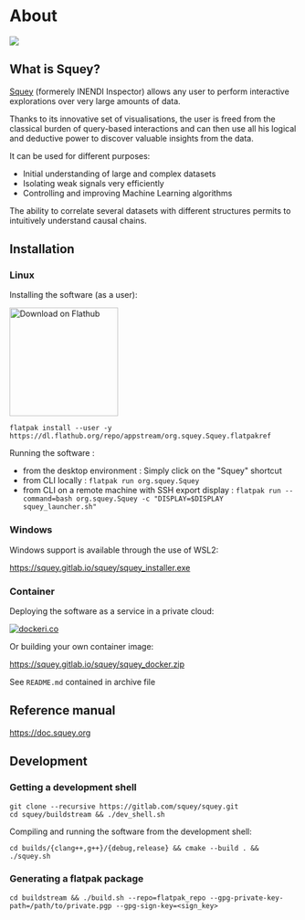 # About

![](squey_screenshot.png)

## What is Squey?

[Squey](https://squey.org) (formerely INENDI Inspector) allows any user to perform interactive explorations over very large amounts of data.

Thanks to its innovative set of visualisations, the user is freed from the classical burden of query-based interactions and can then use all his logical and deductive power to discover valuable insights from the data.

It can be used for different purposes:
- Initial understanding of large and complex datasets
- Isolating weak signals very efficiently
- Controlling and improving Machine Learning algorithms

The ability to correlate several datasets with different structures permits to intuitively understand causal chains.

## Installation

### Linux

Installing the software (as a user):

<a href='https://flathub.org/apps/details/org.squey.Squey'><img width='190px' alt='Download on Flathub' src='https://flathub.org/assets/badges/flathub-badge-en.png'/></a>


```
flatpak install --user -y https://dl.flathub.org/repo/appstream/org.squey.Squey.flatpakref
```

Running the software :
* from the desktop environment : Simply click on the "Squey" shortcut
* from CLI locally : ```flatpak run org.squey.Squey```
* from CLI on a remote machine with SSH export display : ```flatpak run --command=bash org.squey.Squey -c "DISPLAY=$DISPLAY squey_launcher.sh"```

### Windows

Windows support is available through the use of WSL2:

https://squey.gitlab.io/squey/squey_installer.exe

### Container

Deploying the software as a service in a private cloud:

[![dockeri.co](https://dockerico.blankenship.io/image/squey/squey)](https://hub.docker.com/r/squey/squey)


Or building your own container image:

https://squey.gitlab.io/squey/squey_docker.zip


See ```README.md``` contained in archive file

## Reference manual

https://doc.squey.org

## Development

### Getting a development shell

```
git clone --recursive https://gitlab.com/squey/squey.git
cd squey/buildstream && ./dev_shell.sh
```

Compiling and running the software from the development shell:

```
cd builds/{clang++,g++}/{debug,release} && cmake --build . && ./squey.sh
```

### Generating a flatpak package

```
cd buildstream && ./build.sh --repo=flatpak_repo --gpg-private-key-path=/path/to/private.pgp --gpg-sign-key=<sign_key>
```
